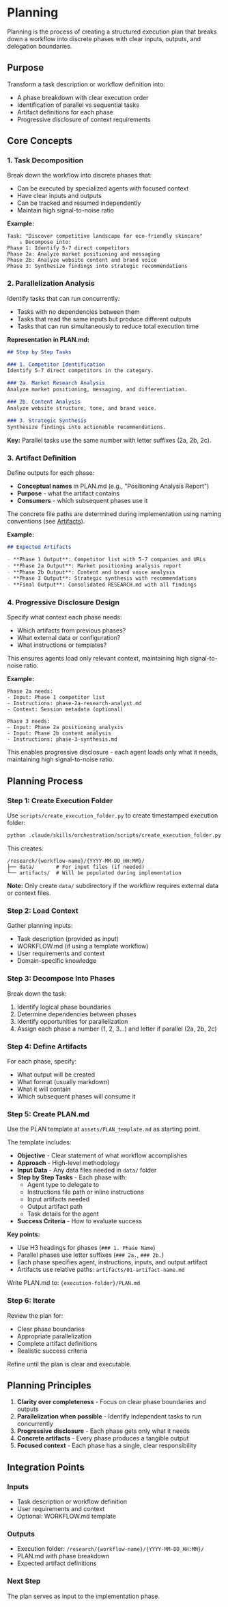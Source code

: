 # Planning

Planning is the process of creating a structured execution plan that breaks down a workflow into discrete phases with clear inputs, outputs, and delegation boundaries.

## Purpose

Transform a task description or workflow definition into:
- A phase breakdown with clear execution order
- Identification of parallel vs sequential tasks
- Artifact definitions for each phase
- Progressive disclosure of context requirements

## Core Concepts

### 1. Task Decomposition

Break down the workflow into discrete phases that:
- Can be executed by specialized agents with focused context
- Have clear inputs and outputs
- Can be tracked and resumed independently
- Maintain high signal-to-noise ratio

**Example:**
```
Task: "Discover competitive landscape for eco-friendly skincare"
    ↓ Decompose into:
Phase 1: Identify 5-7 direct competitors
Phase 2a: Analyze market positioning and messaging
Phase 2b: Analyze website content and brand voice
Phase 3: Synthesize findings into strategic recommendations
```

### 2. Parallelization Analysis

Identify tasks that can run concurrently:
- Tasks with no dependencies between them
- Tasks that read the same inputs but produce different outputs
- Tasks that can run simultaneously to reduce total execution time

**Representation in PLAN.md:**
```markdown
## Step by Step Tasks

### 1. Competitor Identification
Identify 5-7 direct competitors in the category.

### 2a. Market Research Analysis
Analyze market positioning, messaging, and differentiation.

### 2b. Content Analysis
Analyze website structure, tone, and brand voice.

### 3. Strategic Synthesis
Synthesize findings into actionable recommendations.
```

**Key:** Parallel tasks use the same number with letter suffixes (2a, 2b, 2c).

### 3. Artifact Definition

Define outputs for each phase:
- **Conceptual names** in PLAN.md (e.g., "Positioning Analysis Report")
- **Purpose** - what the artifact contains
- **Consumers** - which subsequent phases use it

The concrete file paths are determined during implementation using naming conventions (see [Artifacts](artifacts.md)).

**Example:**
```markdown
## Expected Artifacts

- **Phase 1 Output**: Competitor list with 5-7 companies and URLs
- **Phase 2a Output**: Market positioning analysis report
- **Phase 2b Output**: Content and brand voice analysis
- **Phase 3 Output**: Strategic synthesis with recommendations
- **Final Output**: Consolidated RESEARCH.md with all findings
```

### 4. Progressive Disclosure Design

Specify what context each phase needs:
- Which artifacts from previous phases?
- What external data or configuration?
- What instructions or templates?

This ensures agents load only relevant context, maintaining high signal-to-noise ratio.

**Example:**
```
Phase 2a needs:
- Input: Phase 1 competitor list
- Instructions: phase-2a-research-analyst.md
- Context: Session metadata (optional)

Phase 3 needs:
- Input: Phase 2a positioning analysis
- Input: Phase 2b content analysis
- Instructions: phase-3-synthesis.md
```

This enables progressive disclosure - each agent loads only what it needs, maintaining high signal-to-noise ratio.

## Planning Process

### Step 1: Create Execution Folder

Use `scripts/create_execution_folder.py` to create timestamped execution folder:

```bash
python .claude/skills/orchestration/scripts/create_execution_folder.py <workflow-name>
```

This creates:
```
/research/{workflow-name}/{YYYY-MM-DD_HH:MM}/
├── data/       # For input files (if needed)
└── artifacts/  # Will be populated during implementation
```

**Note:** Only create `data/` subdirectory if the workflow requires external data or context files.

### Step 2: Load Context

Gather planning inputs:
- Task description (provided as input)
- WORKFLOW.md (if using a template workflow)
- User requirements and context
- Domain-specific knowledge

### Step 3: Decompose Into Phases

Break down the task:
1. Identify logical phase boundaries
2. Determine dependencies between phases
3. Identify opportunities for parallelization
4. Assign each phase a number (1, 2, 3...) and letter if parallel (2a, 2b, 2c)

### Step 4: Define Artifacts

For each phase, specify:
- What output will be created
- What format (usually markdown)
- What it will contain
- Which subsequent phases will consume it

### Step 5: Create PLAN.md

Use the PLAN template at `assets/PLAN_template.md` as starting point.

The template includes:
- **Objective** - Clear statement of what workflow accomplishes
- **Approach** - High-level methodology
- **Input Data** - Any data files needed in `data/` folder
- **Step by Step Tasks** - Each phase with:
  - Agent type to delegate to
  - Instructions file path or inline instructions
  - Input artifacts needed
  - Output artifact path
  - Task details for the agent
- **Success Criteria** - How to evaluate success

**Key points:**
- Use H3 headings for phases (`### 1. Phase Name`)
- Parallel phases use letter suffixes (`### 2a.`, `### 2b.`)
- Each phase specifies agent, instructions, inputs, and output artifact
- Artifacts use relative paths: `artifacts/01-artifact-name.md`

Write PLAN.md to: `{execution-folder}/PLAN.md`

### Step 6: Iterate

Review the plan for:
- Clear phase boundaries
- Appropriate parallelization
- Complete artifact definitions
- Realistic success criteria

Refine until the plan is clear and executable.

## Planning Principles

1. **Clarity over completeness** - Focus on clear phase boundaries and outputs
2. **Parallelization when possible** - Identify independent tasks to run concurrently
3. **Progressive disclosure** - Each phase gets only what it needs
4. **Concrete artifacts** - Every phase produces a tangible output
5. **Focused context** - Each phase has a single, clear responsibility

## Integration Points

### Inputs
- Task description or workflow definition
- User requirements and context
- Optional: WORKFLOW.md template

### Outputs
- Execution folder: `/research/{workflow-name}/{YYYY-MM-DD_HH:MM}/`
- PLAN.md with phase breakdown
- Expected artifact definitions

### Next Step
The plan serves as input to the implementation phase.